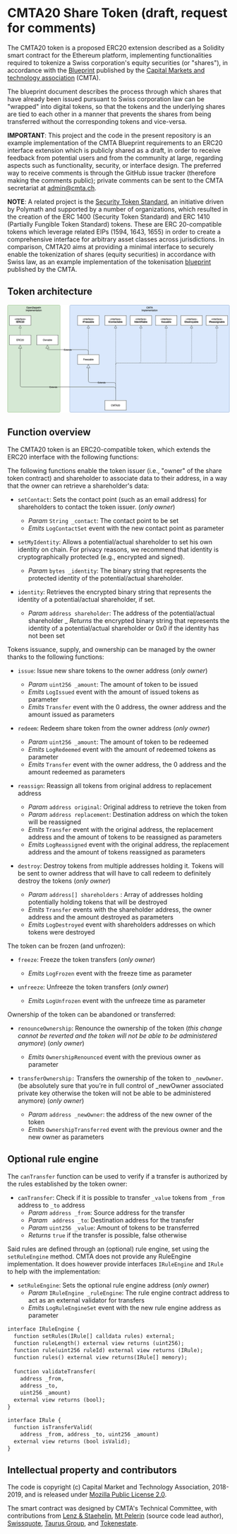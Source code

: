 # CMTA20 Share Token (draft, request for comments)

The CMTA20 token is a proposed ERC20 extension described as a Solidity smart contract for the Ethereum platform, implementing functionalities required to tokenize a Swiss corporation's equity securities (or "shares"), in accordance with the [Blueprint]( https://www.cmta.ch/content/52/cmta-blueprint-for-the-tokenization-of-shares-of-swiss-corporations.pdf) published by the [Capital Markets and technology association](http://www.cmta.ch/) (CMTA).

The blueprint document describes the process through which shares that have already been issued pursuant to Swiss corporation law can be "wrapped" into digital tokens, so that the tokens and the underlying shares are tied to each other in a manner that prevents the shares from being transferred without the corresponding tokens and vice-versa.

**IMPORTANT**: This project and the code in the present repository is an example implementation of the CMTA Blueprint requirements to an ERC20 interface extension which is publicly shared as a draft, in order to receive feedback from potential users and from the community at large, regarding aspects such as functionality, security, or interface design. The preferred way to receive comments is through the GitHub issue tracker (therefore making the comments public); private comments can be sent to the CMTA secretariat at [admin@cmta.ch](mail:admin@cmta.ch).

**NOTE**:
A related project is the [Security Token Standard](https://thesecuritytokenstandard.org/), an initiative driven by Polymath and supported by a number of organizations, which resulted in the creation of the ERC 1400 (Security Token Standard) and ERC 1410 (Partially Fungible Token Standard) tokens. These are ERC 20-compatible tokens which leverage related EIPs (1594, 1643, 1655) in order to create a comprehensive interface for arbitrary asset classes across jurisdictions. In comparison, CMTA20 aims at providing a minimal interface to securely enable the tokenization of shares (equity securities) in accordance with Swiss law, as an example implementation of the tokenisation [blueprint](https://www.cmta.ch/content/52/cmta-blueprint-for-the-tokenization-of-shares-of-swiss-corporations.pdf) published by the CMTA.

## Token architecture

![architecture](./images/architecture.png "Token architecture")

## Function overview

The CMTA20 token is an ERC20-compatible token, which extends the ERC20 interface with the following functions:

The following functions enable the token issuer (i.e., "owner" of the share token contract) and shareholder to associate data to their address, in a way that the owner can retrieve a shareholder's data:

- `setContact`: Sets the contact point (such as an email address) for shareholders to contact the token issuer. (*only owner*)
  - *Param* `String _contact`: The contact point to be set
  - *Emits* `LogContactSet` event with the new contact point as parameter

- `setMyIdentity`: Allows a potential/actual shareholder to set his own identity on chain. For privacy reasons, we recommend that identity is cryptographically protected (e.g., encrypted and signed).
  - *Param* `bytes _identity`: The binary string that represents the protected identity of the potential/actual shareholder.

- `identity`: Retrieves the encrypted binary string that represents the identity of a potential/actual shareholder, if set.
  - *Param* `address shareholder`: The address of the potential/actual shareholder
  _ *Returns* the encrypted binary string that represents the identity of a potential/actual shareholder or 0x0 if the identity has not been set

Tokens issuance, supply, and ownership can be managed by the owner thanks to the following functions:

- `issue`: Issue new share tokens to the owner address (*only owner*)
  - *Param* `uint256 _amount`: The amount of token to be issued
  - *Emits* `LogIssued` event with the amount of issued tokens as parameter
  - *Emits* `Transfer` event with the 0 address, the owner address and the amount issued as parameters

- `redeem`: Redeem share token from the owner address (*only owner*)
  - *Param* `uint256 _amount`: The amount of token to be redeemed
  - *Emits* `LogRedeemed` event with the amount of redeemed tokens as parameter
  - *Emits* `Transfer` event with the owner address, the 0 address and the amount redeemed as parameters

- `reassign`: Reassign all tokens from original address to replacement address
  - *Param* `address original`: Original address to retrieve the token from
  - *Param* `address replacement`: Destination address on which the token will be reassigned
  - *Emits* `Transfer` event with the original address, the replacement address and the amount of tokens to be reassigned as parameters
  - *Emits* `LogReassigned` event with the original address, the replacement address and the amount of tokens reassigned as parameters

- `destroy`: Destroy tokens from multiple addresses holding it. Tokens will be sent to owner address that will have to call redeem to definitely destroy the tokens (*only owner*)
  - *Param* `address[] shareholders` : Array of addresses holding potentially holding tokens that will be destroyed
  - *Emits* `Transfer` events with the shareholder address, the owner address and the amount destroyed as parameters
  - *Emits* `LogDestroyed` event with shareholders addresses on which tokens were destroyed

The token can be frozen (and unfrozen):

- `freeze`: Freeze the token transfers (*only owner*)
  - *Emits* `LogFrozen` event with the freeze time as parameter

- `unfreeze`: Unfreeze the token transfers (*only owner*)
  - *Emits* `LogUnfrozen` event with the unfreeze time as parameter

Ownership of the token can be abandoned or transferred:
  
- `renounceOwnership`: Renounce the ownership of the token (*this change cannot be reverted and the token will not be able to be administered anymore*) (*only owner*)
  - *Emits* `OwnershipRenounced` event with the previous owner as parameter

- `transferOwnership:` Transfers the ownership of the token to `_newOwner`. (be absolutely sure that you're in full control of _newOwner associated private key otherwise the token will not be able to be administered anymore) (*only owner*)
  - *Param* `address _newOwner`: the address of the new owner of the token
  - *Emits* `OwnershipTransferred` event with the previous owner and the new owner as parameters


## Optional rule engine

The `canTransfer` function can be used to verify if a transfer is authorized by the rules established by the token owner:

- `canTransfer`: Check if it is possible to transfer `_value` tokens from `_from` address to `_to` address
  - *Param* `address _from`: Source address for the transfer
  - *Param* ` address _to`: Destination address for the transfer
  - *Param* `uint256 _value`: Amount of tokens to be transferred
  - *Returns* `true` if the transfer is possible, false otherwise

Said rules are defined through an (optional) rule engine, set using the `setRuleEngine` method. CMTA does not provide any RuleEngine implementation. It does however provide interfaces `IRuleEngine` and `IRule` to help with the implementation:

- `setRuleEngine`: Sets the optional rule engine address (*only owner*)
  - *Param* `IRuleEngine _ruleEngine`: The rule engine contract address to act as an external validator for transfers
  - *Emits* `LogRuleEngineSet` event with the new rule engine address as parameter

```
interface IRuleEngine {
  function setRules(IRule[] calldata rules) external;
  function ruleLength() external view returns (uint256);
  function rule(uint256 ruleId) external view returns (IRule);
  function rules() external view returns(IRule[] memory);

  function validateTransfer(
    address _from, 
    address _to, 
    uint256 _amount)
  external view returns (bool);
}
```

```
interface IRule {
  function isTransferValid(
    address _from, address _to, uint256 _amount)
  external view returns (bool isValid);
}
```


## Intellectual property and contributors

The code is copyright (c) Capital Market and Technology Association, 2018-2019, and is released under [Mozilla Public License 2.0](./LICENSE.md).

The smart contract was designed by CMTA's Technical Committee, with contributions from [Lenz & Staehelin](https://www.lenzstaehelin.com/), [Mt Pelerin](https://www.mtpelerin.com/) (source code lead author), [Swissquote](https://swissquote.com/), [Taurus Group](https://taurusgroup.ch/), and [Tokenestate](https://tokenestate.io/).
